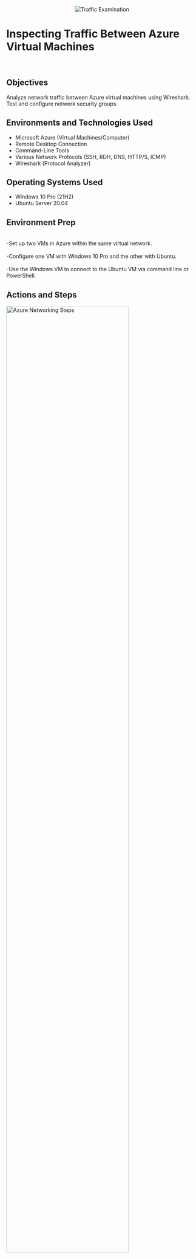 <p align="center">
<img src="https://i.imgur.com/Ua7udoS.png" alt="Traffic Examination"/>
</p>

<h1>Inspecting Traffic Between Azure Virtual Machines</h1>

<br /><h2>Objectives</h2>

Analyze network traffic between Azure virtual machines using Wireshark.<br />
Test and configure network security groups. <br />



<h2>Environments and Technologies Used</h2>

- Microsoft Azure (Virtual Machines/Computer)
- Remote Desktop Connection
- Command-Line Tools
- Various Network Protocols (SSH, RDH, DNS, HTTP/S, ICMP)
- Wireshark (Protocol Analyzer)

<h2>Operating Systems Used </h2>

- Windows 10 Pro (21H2)
- Ubuntu Server 20.04

<h2>Environment Prep</h2>

<br />-Set up two VMs in Azure within the same virtual network.<br />
<br />-Configure one VM with Windows 10 Pro and the other with Ubuntu.<br />
<br />-Use the Windows VM to connect to the Ubuntu VM via command line or PowerShell.<br /> 

<h2>Actions and Steps</h2>

<p>
<p>
<img src="https://i.imgur.com/2LNjiW7.png" height="80%" width="80%" alt="Azure Networking Steps"/>
</p>
</p>
<p>
</p>
<p>
<br />-Connect to the Windows VM via Remote Desktop using its public IP.<br />
<br />-Install Wireshark to begin analyzing network traffic.<br />
</p>
<br />

<p>
<img src="https://i.imgur.com/DfuUTYy.png" height="80%" width="80%" alt="Azure Networking Steps"/>
</p>
<p>
<br />-Apply a filter for ICMP traffic in Wireshark.<br />
<br />-Open PowerShell and run the ping command to test network communication.<br />
<br />-Test communication with the Ubuntu VM using its private IP and with google.com.<br />
<br />-Initiate a continuous ping to the Ubuntu VM using: ping -t (IP address) to observe network security groups.<br />
</p>
<br />

<p>
<img src="https://i.imgur.com/16ERkju.png" height="80%" width="80%" alt="Azure Networking Steps"/>
</p>
<p>
<br />-Access the networking settings for the Ubuntu VM in the Azure portal.<br />
<br />-Create an inbound security rule to block ICMP traffic.<br />
<br />-Set the rule's priority higher than SSH (300) to ensure it takes precedence.<br /> 
</p>
<br />

<p>
<img src="https://i.imgur.com/uIQktM5.png" height="80%" width="80%" alt="Azure Networking Steps"/>
</p>
<p>
<br />-Open the Azure portal and configure networking settings for the Ubuntu VM.<br />
<br />-Add an inbound security rule to block ICMP traffic, setting priority above SSH (300).<br />
<br />-Check the Windows VM and confirm ICMP traffic is blocked.<br />
<br />-Modify the rule to allow ICMP traffic.<br />
<br />-Run the continuous ping to ensure it resolves without timeouts.<br />
</p>
<br />

<p>
<img src="https://i.imgur.com/fDtuLo9.png" height="80%" width="80%" alt="Azure Networking Steps"/>
</p>
<p>
<br />-Examine SSH traffic by logging into the Ubuntu server via PowerShell using the ssh command.<br />
<br />-Filter SSH traffic in Wireshark with tcp.port == 22.<br />
<br />-View session activity in Wireshark, where each command executed on the Ubuntu server is logged.<br />
</p>
<br />

<p>
<img src="https://i.imgur.com/mptFClI.png" height="80%" width="80%" alt="Azure Networking Steps"/>
</p>
<p>
<br />-Exit the Ubuntu server to filter for DHCP traffic.<br />
<br />-Attempt to issue a new IP address from the VM using the ipconfig /renew command.<br />
<br />-Note that the command temporarily disconnects for a few seconds.<br />
<br />-After reconnecting, observe the resulting DHCP traffic in Wireshark.<br />
</p>
<br />

<p>
<img src="https://i.imgur.com/gtiupfH.png" height="80%" width="80%" alt="Azure Networking Steps"/>
</p>
<p>
<br />-Filter DNS traffic in Wireshark using udp.port == 53.<br />
<br />-Use the nslookup command to query google.com and disney.com.<br />
<br />-Observe the results of the DNS lookup for these popular sites.<br /> 
</p>
<br />

<p>
<img src="https://i.imgur.com/N7voXYU.png" height="80%" width="80%" alt="Azure Networking Steps"/>
</p>
<p>
<br />-Filter RDP traffic in Wireshark using tcp.port == 3389.<br />
<br />-Observe continuous traffic as RDP streams live data between the computer and the VM hosted on Azure.<br />
</p>
<br />

<h2>Lessons Learned </h2>

The goal of the lab was to observe how different protocols and ports are used in network communication between devices.
Although the lab didn’t focus on troubleshooting, it provided valuable information.
I learned that troubleshooting requires tools like Wireshark and the command line to understand how traffic flows through network ports and protocols.
I realized that success in troubleshooting depends on both familiarity with the tools and maintaining an inquisitive mindset.
